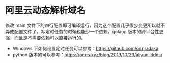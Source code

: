 # 阿里云动态解析域名

修改 main 文件下的四行配置即可编译运行，因为这个配置几乎很少变更所以就不弄成配置文件了，写定时任务的时候也能少一个依赖，golang 版本的跨平台性更强，而且是不需要依赖可以直接运行的。

- Windows 下如何设置定时任务可以参考：https://github.com/onns/daka
- python 版本的可以参考：https://onns.xyz/blog/2019/10/23/aliyun-ddns/
